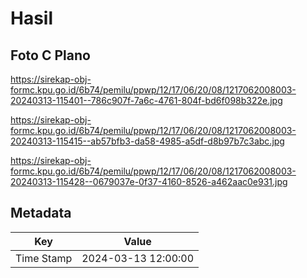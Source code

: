 # Hasil

## Foto C Plano

https://sirekap-obj-formc.kpu.go.id/6b74/pemilu/ppwp/12/17/06/20/08/1217062008003-20240313-115401--786c907f-7a6c-4761-804f-bd6f098b322e.jpg

https://sirekap-obj-formc.kpu.go.id/6b74/pemilu/ppwp/12/17/06/20/08/1217062008003-20240313-115415--ab57bfb3-da58-4985-a5df-d8b97b7c3abc.jpg

https://sirekap-obj-formc.kpu.go.id/6b74/pemilu/ppwp/12/17/06/20/08/1217062008003-20240313-115428--0679037e-0f37-4160-8526-a462aac0e931.jpg


## Metadata

| Key        | Value               |
| ---------- | ------------------- |
| Time Stamp | 2024-03-13 12:00:00 |



